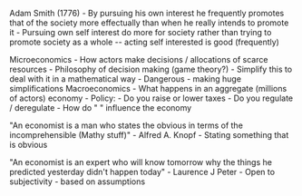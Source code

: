 Adam Smith (1776)
	  - By pursuing his own interest he frequently promotes that of the society more effectually than when he really intends to promote it
		  - Pursuing own self interest do more for society rather than trying to promote society as a whole -- acting self interested is good (frequently)

Microeconomics
	- How actors make decisions / allocations of scarce resources
	- Philosophy of decision making (game theory?)
		- Simplify this to deal with it in a mathematical way
		- Dangerous - making huge simplifications
Macroeconomics
	- What happens in an aggregate (millions of actors) economy
	- Policy:
		- Do you raise or lower taxes
		- Do you regulate / deregulate
		- How do "    " influence the economy

"An economist is a man who states the obvious in terms of the incomprehensible (Mathy stuff)"
	- Alfred A. Knopf
	- Stating something that is obvious 

"An economist is an expert who will know tomorrow why the things he predicted yesterday didn't happen today"
	- Laurence J Peter
	- Open to subjectivity - based on assumptions